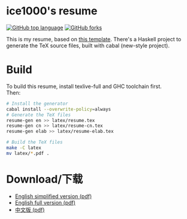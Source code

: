 # ice1000's resume

[![GitHub top language](https://img.shields.io/github/languages/top/ice1000/resume.svg)](https://github.com/ice1000/resume)
[![GitHub forks](https://img.shields.io/github/forks/ice1000/resume.svg?style=social&label=Fork)](https://github.com/ice1000/resume)

This is my resume, based on [this template](https://github.com/billryan/resume).
There's a Haskell project to generate the TeX source files, built with cabal (new-style project).

# Build

To build this resume, install texlive-full and GHC toolchain first.<br/>
Then:

```bash
# Install the generator
cabal install --overwrite-policy=always
# Generate the TeX files
resume-gen en >> latex/resume.tex
resume-gen cn >> latex/resume-cn.tex
resume-gen elab >> latex/resume-elab.tex

# Build the TeX files
make -C latex
mv latex/*.pdf .
```

# Download/下载

+ [English simplified version (pdf)](./resume.pdf)
+ [English full version (pdf)](./resume-elab.pdf)
+ [中文版 (pdf)](./resume-cn.pdf)
